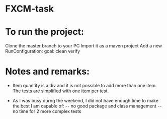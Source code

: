 # FXCM-task
# To run the project:
Clone the master branch to your PC
Import it as a maven project
Add a new  RunConfiguration: goal: clean verify

# Notes and remarks:
* Item quantity is a div and it is not possible to add more than one item. The tests are simplified with one item per test.

* As I was busy durng the weekend, I did not have enough time to make the best I am capable of:
-- no good package and class management
-- no time for 2 more complex tests
